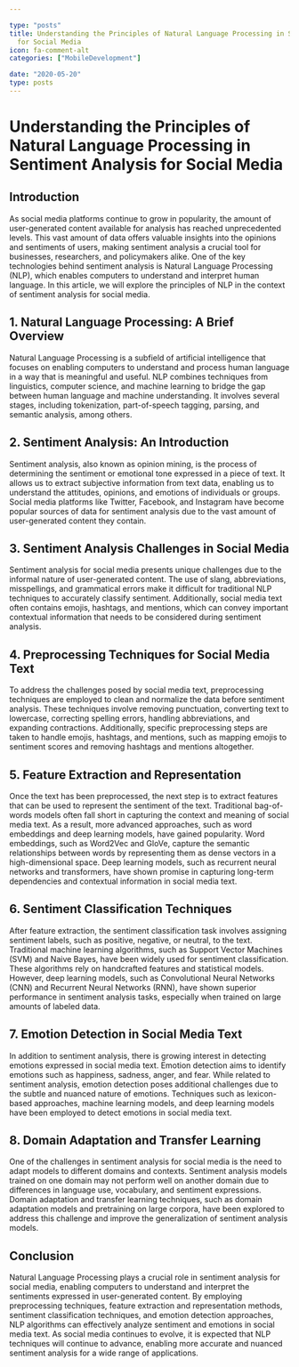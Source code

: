 ```yaml
---

type: "posts"
title: Understanding the Principles of Natural Language Processing in Sentiment Analysis
  for Social Media
icon: fa-comment-alt
categories: ["MobileDevelopment"]

date: "2020-05-20"
type: posts
---
```





# Understanding the Principles of Natural Language Processing in Sentiment Analysis for Social Media

## Introduction

As social media platforms continue to grow in popularity, the amount of user-generated content available for analysis has reached unprecedented levels. This vast amount of data offers valuable insights into the opinions and sentiments of users, making sentiment analysis a crucial tool for businesses, researchers, and policymakers alike. One of the key technologies behind sentiment analysis is Natural Language Processing (NLP), which enables computers to understand and interpret human language. In this article, we will explore the principles of NLP in the context of sentiment analysis for social media.

## 1. Natural Language Processing: A Brief Overview

Natural Language Processing is a subfield of artificial intelligence that focuses on enabling computers to understand and process human language in a way that is meaningful and useful. NLP combines techniques from linguistics, computer science, and machine learning to bridge the gap between human language and machine understanding. It involves several stages, including tokenization, part-of-speech tagging, parsing, and semantic analysis, among others.

## 2. Sentiment Analysis: An Introduction

Sentiment analysis, also known as opinion mining, is the process of determining the sentiment or emotional tone expressed in a piece of text. It allows us to extract subjective information from text data, enabling us to understand the attitudes, opinions, and emotions of individuals or groups. Social media platforms like Twitter, Facebook, and Instagram have become popular sources of data for sentiment analysis due to the vast amount of user-generated content they contain.

## 3. Sentiment Analysis Challenges in Social Media

Sentiment analysis for social media presents unique challenges due to the informal nature of user-generated content. The use of slang, abbreviations, misspellings, and grammatical errors make it difficult for traditional NLP techniques to accurately classify sentiment. Additionally, social media text often contains emojis, hashtags, and mentions, which can convey important contextual information that needs to be considered during sentiment analysis.

## 4. Preprocessing Techniques for Social Media Text

To address the challenges posed by social media text, preprocessing techniques are employed to clean and normalize the data before sentiment analysis. These techniques involve removing punctuation, converting text to lowercase, correcting spelling errors, handling abbreviations, and expanding contractions. Additionally, specific preprocessing steps are taken to handle emojis, hashtags, and mentions, such as mapping emojis to sentiment scores and removing hashtags and mentions altogether.

## 5. Feature Extraction and Representation

Once the text has been preprocessed, the next step is to extract features that can be used to represent the sentiment of the text. Traditional bag-of-words models often fall short in capturing the context and meaning of social media text. As a result, more advanced approaches, such as word embeddings and deep learning models, have gained popularity. Word embeddings, such as Word2Vec and GloVe, capture the semantic relationships between words by representing them as dense vectors in a high-dimensional space. Deep learning models, such as recurrent neural networks and transformers, have shown promise in capturing long-term dependencies and contextual information in social media text.

## 6. Sentiment Classification Techniques

After feature extraction, the sentiment classification task involves assigning sentiment labels, such as positive, negative, or neutral, to the text. Traditional machine learning algorithms, such as Support Vector Machines (SVM) and Naive Bayes, have been widely used for sentiment classification. These algorithms rely on handcrafted features and statistical models. However, deep learning models, such as Convolutional Neural Networks (CNN) and Recurrent Neural Networks (RNN), have shown superior performance in sentiment analysis tasks, especially when trained on large amounts of labeled data.

## 7. Emotion Detection in Social Media Text

In addition to sentiment analysis, there is growing interest in detecting emotions expressed in social media text. Emotion detection aims to identify emotions such as happiness, sadness, anger, and fear. While related to sentiment analysis, emotion detection poses additional challenges due to the subtle and nuanced nature of emotions. Techniques such as lexicon-based approaches, machine learning models, and deep learning models have been employed to detect emotions in social media text.

## 8. Domain Adaptation and Transfer Learning

One of the challenges in sentiment analysis for social media is the need to adapt models to different domains and contexts. Sentiment analysis models trained on one domain may not perform well on another domain due to differences in language use, vocabulary, and sentiment expressions. Domain adaptation and transfer learning techniques, such as domain adaptation models and pretraining on large corpora, have been explored to address this challenge and improve the generalization of sentiment analysis models.

## Conclusion

Natural Language Processing plays a crucial role in sentiment analysis for social media, enabling computers to understand and interpret the sentiments expressed in user-generated content. By employing preprocessing techniques, feature extraction and representation methods, sentiment classification techniques, and emotion detection approaches, NLP algorithms can effectively analyze sentiment and emotions in social media text. As social media continues to evolve, it is expected that NLP techniques will continue to advance, enabling more accurate and nuanced sentiment analysis for a wide range of applications.